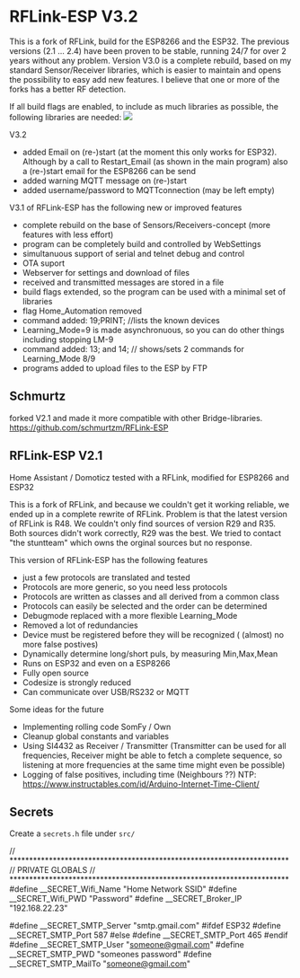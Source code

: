 # RFLink-ESP V3.2

This is a fork of RFLink, build for the ESP8266 and the ESP32.
The previous versions (2.1 ... 2.4) have been proven to be stable, running 24/7 for over 2 years without any problem.
Version V3.0 is a complete rebuild, based on my standard Sensor/Receiver libraries, which is easier to maintain and opens the possibility to easy add new features.
I believe that one or more of the forks has a better RF detection.

If all build flags are enabled, to include as much libraries as possible, the following libraries are needed:
<img src="docs/RFLink_libs.png">

V3.2
- added Email on (re-)start (at the moment this only works for ESP32). Although by a call to Restart_Email (as shown in the main program) also a (re-)start email for the ESP8266 can be send
- added warning MQTT message on (re-)start
- added username/password to MQTTconnection (may be left empty)

V3.1 of RFLink-ESP has the following new or improved features
- complete rebuild on the base of Sensors/Receivers-concept (more features with less effort)
- program can be completely build and controlled by WebSettings
- simultanuous support of serial and telnet debug and control
- OTA suport
- Webserver for settings and download of files
- received and transmitted messages are stored in a file
- build flags extended, so the program can be used with a minimal set of libraries
- flag Home_Automation removed
- command added:  19;PRINT;    //lists the known devices
- Learning_Mode=9 is made asynchronuous, so you can do other things including stopping LM-9
- command added:  13; and 14;   // shows/sets 2 commands for Learning_Mode 8/9
- programs added to upload files to the ESP by FTP

## Schmurtz
forked V2.1 and made it more compatible with other Bridge-libraries. https://github.com/schmurtzm/RFLink-ESP

## RFLink-ESP V2.1
Home Assistant / Domoticz tested with a RFLink, modified for ESP8266 and ESP32

This is a fork of RFLink, and because we couldn't get it working reliable, we ended up in a complete rewrite of RFLink.
Problem is that the latest version of RFLink is R48. We couldn't only find sources of version R29 and R35. Both sources didn't work correctly, R29 was the best. We tried to contact "the stuntteam" which owns the orginal sources but no response.

This version of RFLink-ESP has the following features
- just a few protocols are translated and tested
- Protocols are more generic, so you need less protocols
- Protocols are written as classes and all derived from a common class
- Protocols can easily be selected and the order can be determined
- Debugmode replaced with a more flexible Learning_Mode
- Removed a lot of redundancies
- Device must be registered before they will be recognized ( (almost) no more false postives)
- Dynamically determine long/short puls, by measuring Min,Max,Mean
- Runs on ESP32 and even on a ESP8266 
- Fully open source
- Codesize is strongly reduced
- Can communicate over USB/RS232 or MQTT

Some ideas for the future
- Implementing rolling code SomFy / Own
- Cleanup global constants and variables
- Using SI4432 as Receiver / Transmitter (Transmitter can be used for all frequencies, Receiver might be able to fetch a complete sequence, so listening at more frequencies at the same time might even be possible)
- Logging of false positives, including time (Neighbours ??)  NTP: https://www.instructables.com/id/Arduino-Internet-Time-Client/

## Secrets

Create a `secrets.h` file under `src/`

// ***********************************************************************
//  PRIVATE GLOBALS
// ***********************************************************************
#define __SECRET_Wifi_Name "Home Network SSID"
#define __SECRET_Wifi_PWD "Password"
#define __SECRET_Broker_IP "192.168.22.23"

#define __SECRET_SMTP_Server "smtp.gmail.com"
#ifdef ESP32
#define __SECRET_SMTP_Port 587
#else
#define __SECRET_SMTP_Port 465
#endif
#define __SECRET_SMTP_User "someone@gmail.com"
#define __SECRET_SMTP_PWD "someones password"
#define __SECRET_SMTP_MailTo "someone@gmail.com"